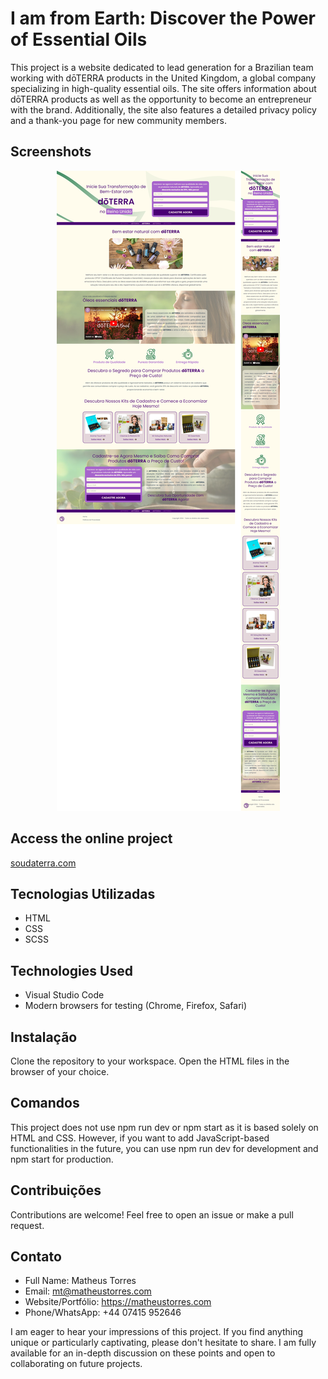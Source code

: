 # I am from Earth: Discover the Power of Essential Oils

This project is a website dedicated to lead generation for a Brazilian team working with dōTERRA products in the United Kingdom, a global company specializing in high-quality essential oils. The site offers information about dōTERRA products as well as the opportunity to become an entrepreneur with the brand. Additionally, the site also features a detailed privacy policy and a thank-you page for new community members.

## Screenshots

<p align="center">
  <img src="./imgs/screenshots.png" alt="Screenshot">
</p>

## Access the online project

<a href="https://soudaterra.com" target="_blank">soudaterra.com</a>

## Tecnologias Utilizadas

-   HTML
-   CSS
-   SCSS

## Technologies Used

-   Visual Studio Code
-   Modern browsers for testing (Chrome, Firefox, Safari)

## Instalação

Clone the repository to your workspace.
Open the HTML files in the browser of your choice.

## Comandos

This project does not use npm run dev or npm start as it is based solely on HTML and CSS. However, if you want to add JavaScript-based functionalities in the future, you can use npm run dev for development and npm start for production.

## Contribuições

Contributions are welcome! Feel free to open an issue or make a pull request.

## Contato

-   Full Name: Matheus Torres
-   Email: mt@matheustorres.com
-   Website/Portfólio: https://matheustorres.com
-   Phone/WhatsApp: +44 07415 952646

I am eager to hear your impressions of this project. If you find anything unique or particularly captivating, please don't hesitate to share. I am fully available for an in-depth discussion on these points and open to collaborating on future projects.
